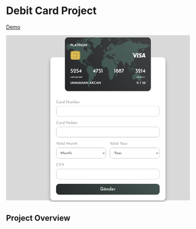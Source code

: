 # Debit Card Project
[Demo](https://ummahanakcandebitcard.netlify.app/)

![image](debitCard.png)

## Project Overview


